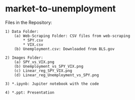 # market-to-unemployment
Files in the Repository:

    1) Data Folder:
        (a) Web-Scraping Folder: CSV files from web-scraping
            * SPY.csv
            * VIX.csv
        (b) Unemployment.csv: Downloaded from BLS.gov

    2) Images Folder:
        (a) SPY_vs_VIX.png
        (b) Unemployment_vs_SPY_VIX.png
        (c) Linear_reg_SPY_VIX.png
        (d) Linear_reg_Unemployment_vs_SPY.png

    3) *.ipynb: Jupiter notebook with the code

    4) *.ppt: Presentation

